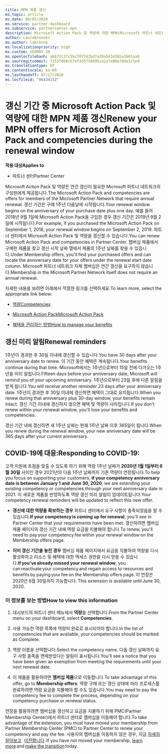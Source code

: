 ```yaml
---
title: MPN 제품 갱신
ms.topic: article
ms.date: 06/05/2020
ms.service: partner-dashboard
ms.subservice: partnercenter-mpn
description: Microsoft Action Pack 및 역량에 대한 MPN(Microsoft 파트너 네트워크) 제품 갱신 - 갱신 기간은 구매 날짜의 연주기일에 1일을 더한 날부터 시작됩니다.
author: LauraBrenner
ms.author: labrenne
ms.localizationpriority: high
ms.custom: SEOMAY.20
ms.openlocfilehash: ab672c37c5bc707742bd7a28a54343b5a1b01aa9
ms.sourcegitcommit: 7153f0b8c67efd35f58695ca2a7e00e70da1c5e9
ms.translationtype: HT
ms.contentlocale: ko-KR
ms.lasthandoff: 07/17/2020
ms.locfileid: "86434212"
---
```

# <a name="renew-your-mpn-offers-for-microsoft-action-pack-and-competencies-during-the-renewal-window"></a><span data-ttu-id="fe000-103">갱신 기간 중 Microsoft Action Pack 및 역량에 대한 MPN 제품 갱신</span><span class="sxs-lookup"><span data-stu-id="fe000-103">Renew your MPN offers for Microsoft Action Pack and competencies during the renewal window</span></span>

<span data-ttu-id="fe000-104">**적용 대상**</span><span class="sxs-lookup"><span data-stu-id="fe000-104">**Applies to**</span></span>

- <span data-ttu-id="fe000-105">파트너 센터</span><span class="sxs-lookup"><span data-stu-id="fe000-105">Partner Center</span></span>

<span data-ttu-id="fe000-106">Microsoft Action Pack 및 역량은 연간 갱신이 필요한 Microsoft 파트너 네트워크의 구성원에게 제공됩니다.</span><span class="sxs-lookup"><span data-stu-id="fe000-106">The Microsoft Action Pack and competencies are offers for members of the Microsoft Partner Network that require annual renewal.</span></span> <span data-ttu-id="fe000-107">갱신 기간은 구매 1주년 다음날에 시작됩니다.</span><span class="sxs-lookup"><span data-stu-id="fe000-107">Your renewal window begins on the anniversary of your purchase date plus one day.</span></span> <span data-ttu-id="fe000-108">예를 들어 2018년 9월 1일에 Microsoft Action Pack을 구입한 경우 갱신 기간은 2019년 9월 2일에 시작됩니다.</span><span class="sxs-lookup"><span data-stu-id="fe000-108">For example, if you purchased the Microsoft Action Pack on September 1, 2018, your renewal window begins on September 2, 2019.</span></span> <span data-ttu-id="fe000-109">파트너 센터에서 Microsoft Action Pack 및 역량을 갱신할 수 있습니다.</span><span class="sxs-lookup"><span data-stu-id="fe000-109">You can renew Microsoft Action Pack and competencies in Partner Center.</span></span> <span data-ttu-id="fe000-110">멤버십 제품에서 구매한 제품을 찾고 갱신 시작 날짜 열에서 제품의 1주년 날짜를 찾을 수 있습니다.</span><span class="sxs-lookup"><span data-stu-id="fe000-110">Under Membership offers, you'll find your purchased offers and can locate the anniversary date for your offers under the renewal start date column.</span></span> <span data-ttu-id="fe000-111">Microsoft 파트너 네트워크 자체 멤버십은 연간 갱신을 요구하지 않습니다.</span><span class="sxs-lookup"><span data-stu-id="fe000-111">Membership in the Microsoft Partner Network itself does not require an annual renewal.</span></span> 

<span data-ttu-id="fe000-112">자세한 내용을 보려면 아래에서 적절한 링크를 선택하세요.</span><span class="sxs-lookup"><span data-stu-id="fe000-112">To learn more, select the appropriate link below:</span></span> 

- [<span data-ttu-id="fe000-113">역량</span><span class="sxs-lookup"><span data-stu-id="fe000-113">Competencies</span></span>](learn-about-competencies.md)

- [<span data-ttu-id="fe000-114">Microsoft Action Pack</span><span class="sxs-lookup"><span data-stu-id="fe000-114">Microsoft Action Pack</span></span>](mpn-get-action-pack.md)

- [<span data-ttu-id="fe000-115">혜택을 관리하는 방법</span><span class="sxs-lookup"><span data-stu-id="fe000-115">How to manage your benefits</span></span>](manage-your-partner-network-benefits.md)

## <a name="renewal-reminders"></a><span data-ttu-id="fe000-116">갱신 미리 알림</span><span class="sxs-lookup"><span data-stu-id="fe000-116">Renewal reminders</span></span> 

<span data-ttu-id="fe000-117">1주년이 경과한 후 30일 이내에 갱신할 수 있습니다.</span><span class="sxs-lookup"><span data-stu-id="fe000-117">You have 30 days after your anniversary date to renew.</span></span> <span data-ttu-id="fe000-118">이 기간 동안 혜택은 계속됩니다.</span><span class="sxs-lookup"><span data-stu-id="fe000-118">Your benefits continue during that time.</span></span> <span data-ttu-id="fe000-119">Microsoft에서는 1주년으로부터 15일 전에 다가오는 1주년을 미리 알립니다.</span><span class="sxs-lookup"><span data-stu-id="fe000-119">Fifteen days before your anniversary date, Microsoft will remind you of your upcoming anniversary.</span></span> <span data-ttu-id="fe000-120">1주년으로부터 23일 후에 다른 알림을 받게 됩니다.</span><span class="sxs-lookup"><span data-stu-id="fe000-120">You will receive another reminder 23 days after your anniversary date.</span></span> <span data-ttu-id="fe000-121">1주년이 경과한 후 30일 이내에 갱신하면 혜택이 그대로 유지됩니다.</span><span class="sxs-lookup"><span data-stu-id="fe000-121">When you renew during that anniversary plus 30-day window, your benefits remain intact.</span></span> <span data-ttu-id="fe000-122">갱신 기간 이내에 갱신하지 않으면 혜택 및 역량이 사라집니다.</span><span class="sxs-lookup"><span data-stu-id="fe000-122">If you don't renew within your renewal window, you'll lose your benefits and competencies.</span></span>

<span data-ttu-id="fe000-123">갱신 기간 내에 갱신하면 새 1주년 날짜는 현재 1주년 날짜 이후 365일이 됩니다.</span><span class="sxs-lookup"><span data-stu-id="fe000-123">When you renew during the renewal window, your new anniversary date will be 365 days after your current anniversary.</span></span>

## <a name="responding-to-covid-19"></a><span data-ttu-id="fe000-124">COVID-19에 대응:</span><span class="sxs-lookup"><span data-stu-id="fe000-124">Responding to COVID-19:</span></span>

<span data-ttu-id="fe000-125">고객 지원에 초점을 맞출 수 있도록 하기 위해 역량 1주년 날짜가 **2020년 1월 1일부터 6월 30일** 사이인 경우 2021년의 다음 1주년 날짜까지 기존 역량이 연장됩니다.</span><span class="sxs-lookup"><span data-stu-id="fe000-125">To help you focus on supporting your customers, **if your competency anniversary date is between January 1 and June 30, 2020**, we are extending your existing competency or competencies through your next anniversary date in 2021.</span></span> <span data-ttu-id="fe000-126">이 새로운 제품을 반영하도록 역량 갱신 미리 알림이 업데이트됩니다.</span><span class="sxs-lookup"><span data-stu-id="fe000-126">Your competency renewal reminders will be updated to reflect this new offer.</span></span> 

- <span data-ttu-id="fe000-127">**갱신에 대한 역량을 확보하는 경우** 파트너 센터에서 요구 사항이 충족되었음을 알 수 있습니다.</span><span class="sxs-lookup"><span data-stu-id="fe000-127">**If your competency is coming up for renewal**, you'll see in Partner Center that your requirements have been met.</span></span> <span data-ttu-id="fe000-128">갱신하려면 멤버십 제품 페이지의 갱신 기간 내에 역량 요금을 지불해야 합니다.</span><span class="sxs-lookup"><span data-stu-id="fe000-128">To renew, you'll need to pay your competency fee within your renewal window on the Membership offers page.</span></span> 

- <span data-ttu-id="fe000-129">**이미 갱신 기간을 놓친 경우** 멤버십 제품 페이지에서 요금을 지불하여 역량을 다시 활성화하고 리소스 및 혜택에 대한 액세스 권한을 다시 얻을 수 있습니다.</span><span class="sxs-lookup"><span data-stu-id="fe000-129">**If you've already missed your renewal window**, you can reactivate your competency and regain access to resources and benefits by paying your fee on the Membership offers page.</span></span><span data-ttu-id="fe000-130"> 이 연장은 2020년 6월 30일까지 가능합니다.</span><span class="sxs-lookup"><span data-stu-id="fe000-130"> This extension is available until June 30, 2020.</span></span>   

### <a name="how-to-view-this-information"></a><span data-ttu-id="fe000-131">이 정보를 보는 방법</span><span class="sxs-lookup"><span data-stu-id="fe000-131">How to view this information</span></span>

1. <span data-ttu-id="fe000-132">대시보드의 파트너 센터 메뉴에서 **역량**을 선택합니다.</span><span class="sxs-lookup"><span data-stu-id="fe000-132">From the Partner Center menu on your dashboard, select **Competencies**.</span></span>  

2. <span data-ttu-id="fe000-133">사용 가능한 역량 목록에 역량이 완료로 표시되어야 합니다.</span><span class="sxs-lookup"><span data-stu-id="fe000-133">In the list of competencies that are available, your competencies should be marked as Complete.</span></span>  

3. <span data-ttu-id="fe000-134">역량 이름을 선택합니다.</span><span class="sxs-lookup"><span data-stu-id="fe000-134">Select the competency name.</span></span> <span data-ttu-id="fe000-135">다음 갱신 날짜까지 요구 사항 충족을 면제받았다는 알림이 표시됩니다.</span><span class="sxs-lookup"><span data-stu-id="fe000-135">You'll see a notice that you have been given an exemption from meeting the requirements until your next renewal date.</span></span>   

4. <span data-ttu-id="fe000-136">이 제품을 활용하려면 **멤버십 제품**으로 이동합니다.</span><span class="sxs-lookup"><span data-stu-id="fe000-136">To take advantage of this offer, go to **Membership offers**.</span></span> <span data-ttu-id="fe000-137">역량 구매 또는 갱신 상태에 따라 프로세스를 완료하려면 역량 요금을 지불해야 할 수도 있습니다.</span><span class="sxs-lookup"><span data-stu-id="fe000-137">You may need to pay the competency fee to complete the process, depending on your competency purchase or renewal status.</span></span> 

<span data-ttu-id="fe000-138">연장을 활용하려면 멤버십을 갱신하고 요금을 지불하기 위해 PMC(Partner Membership Center)에서 파트너 센터로 멤버십을 이동해야 합니다.</span><span class="sxs-lookup"><span data-stu-id="fe000-138">To take advantage of the extension, you must have moved your membership from Partner Membership Center (PMC) to Partner Center to renew your competency and pay the fee.</span></span> <span data-ttu-id="fe000-139">사용자의 멤버십을 이동하지 않은 경우, 지금 [자세히 알아보고](prepare-pmc-pc-migration.md)   [이전합니다](https://partners.microsoft.com/partnerprogram/Welcome.aspx) .</span><span class="sxs-lookup"><span data-stu-id="fe000-139">If you have not moved your membership, [learn more](prepare-pmc-pc-migration.md) and [make the transition](https://partners.microsoft.com/partnerprogram/Welcome.aspx) today.</span></span>  
